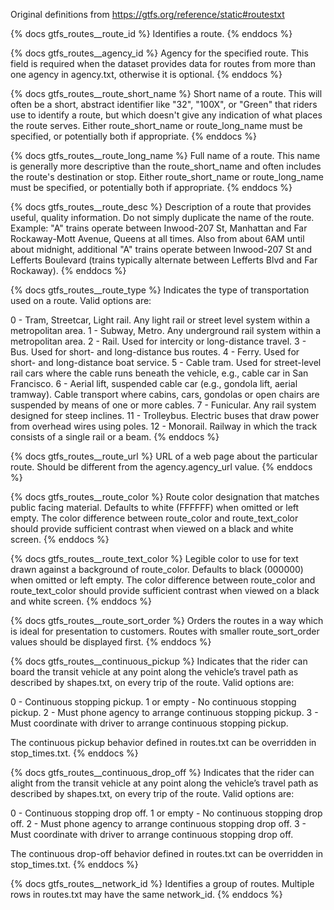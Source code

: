 Original definitions from https://gtfs.org/reference/static#routestxt

{% docs gtfs_routes__route_id %}
Identifies a route.
{% enddocs %}

{% docs gtfs_routes__agency_id %}
Agency for the specified route. This field is required when the dataset provides data for routes from more than one agency in agency.txt, otherwise it is optional.
{% enddocs %}

{% docs gtfs_routes__route_short_name %}
Short name of a route. This will often be a short, abstract identifier like "32", "100X", or "Green" that riders use to identify a route, but which doesn't give any indication of what places the route serves. Either route_short_name or route_long_name must be specified, or potentially both if appropriate.
{% enddocs %}

{% docs gtfs_routes__route_long_name %}
Full name of a route. This name is generally more descriptive than the route_short_name and often includes the route's destination or stop. Either route_short_name or route_long_name must be specified, or potentially both if appropriate.
{% enddocs %}

{% docs gtfs_routes__route_desc %}
Description of a route that provides useful, quality information. Do not simply duplicate the name of the route.  Example: "A" trains operate between Inwood-207 St, Manhattan and Far Rockaway-Mott Avenue, Queens at all times. Also from about 6AM until about midnight, additional "A" trains operate between Inwood-207 St and Lefferts Boulevard (trains typically alternate between Lefferts Blvd and Far Rockaway).
{% enddocs %}

{% docs gtfs_routes__route_type %}
Indicates the type of transportation used on a route. Valid options are:

0 - Tram, Streetcar, Light rail. Any light rail or street level system within a metropolitan area.
1 - Subway, Metro. Any underground rail system within a metropolitan area.
2 - Rail. Used for intercity or long-distance travel.
3 - Bus. Used for short- and long-distance bus routes.
4 - Ferry. Used for short- and long-distance boat service.
5 - Cable tram. Used for street-level rail cars where the cable runs beneath the vehicle, e.g., cable car in San Francisco.
6 - Aerial lift, suspended cable car (e.g., gondola lift, aerial tramway). Cable transport where cabins, cars, gondolas or open chairs are suspended by means of one or more cables.
7 - Funicular. Any rail system designed for steep inclines.
11 - Trolleybus. Electric buses that draw power from overhead wires using poles.
12 - Monorail. Railway in which the track consists of a single rail or a beam.
{% enddocs %}

{% docs gtfs_routes__route_url %}
URL of a web page about the particular route. Should be different from the agency.agency_url value.
{% enddocs %}

{% docs gtfs_routes__route_color %}
Route color designation that matches public facing material. Defaults to white (FFFFFF) when omitted or left empty. The color difference between route_color and route_text_color should provide sufficient contrast when viewed on a black and white screen.
{% enddocs %}

{% docs gtfs_routes__route_text_color %}
Legible color to use for text drawn against a background of route_color. Defaults to black (000000) when omitted or left empty. The color difference between route_color and route_text_color should provide sufficient contrast when viewed on a black and white screen.
{% enddocs %}

{% docs gtfs_routes__route_sort_order %}
Orders the routes in a way which is ideal for presentation to customers. Routes with smaller route_sort_order values should be displayed first.
{% enddocs %}

{% docs gtfs_routes__continuous_pickup %}
Indicates that the rider can board the transit vehicle at any point along the vehicle’s travel path as described by shapes.txt, on every trip of the route. Valid options are:

0 - Continuous stopping pickup.
1 or empty - No continuous stopping pickup.
2 - Must phone agency to arrange continuous stopping pickup.
3 - Must coordinate with driver to arrange continuous stopping pickup.

The continuous pickup behavior defined in routes.txt can be overridden in stop_times.txt.
{% enddocs %}

{% docs gtfs_routes__continuous_drop_off %}
Indicates that the rider can alight from the transit vehicle at any point along the vehicle’s travel path as described by shapes.txt, on every trip of the route. Valid options are:

0 - Continuous stopping drop off.
1 or empty - No continuous stopping drop off.
2 - Must phone agency to arrange continuous stopping drop off.
3 - Must coordinate with driver to arrange continuous stopping drop off.

The continuous drop-off behavior defined in routes.txt can be overridden in stop_times.txt.
{% enddocs %}

{% docs gtfs_routes__network_id %}
Identifies a group of routes. Multiple rows in routes.txt may have the same network_id.
{% enddocs %}
